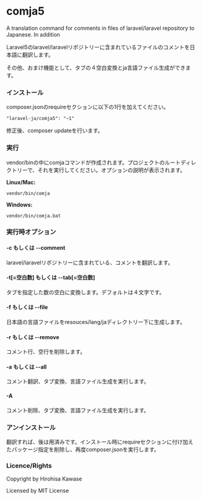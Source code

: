 # comja5

A translation command for comments in files of laravel/laravel repository to Japanese. In addition

Laravel5のlaravel/laravelリポジトリーに含まれているファイルのコメントを日本語に翻訳します。

その他、おまけ機能として、タブの４空白変換とja言語ファイル生成ができます。

### インストール

composer.jsonのrequireセクションに以下の1行を加えてください。

~~~
"laravel-ja/comja5": "~1"
~~~

修正後、composer updateを行います。

### 実行

vendor/binの中にcomjaコマンドが作成されます。プロジェクトのルートディレクトリーで、それを実行してください。オプションの説明が表示されます。

**Linux/Mac:**

~~~
vendor/bin/comja
~~~

**Windows:**

~~~
vendor/bin/comja.bat
~~~

### 実行時オプション

#### -c もしくは --comment

laravel/laravelリポジトリーに含まれている、コメントを翻訳します。

#### -t[=空白数] もしくは --tab[=空白数]

タブを指定した数の空白に変換します。デフォルトは４文字です。

#### -f もしくは --file

日本語の言語ファイルをresouces/lang/jaディレクトリー下に生成します。

#### -r もしくは --remove

コメント行、空行を削除します。

#### -a もしくは --all

コメント翻訳、タブ変換、言語ファイル生成を実行します。

#### -A

コメント削除、タブ変換、言語ファイル生成を実行します。

### アンインストール

翻訳すれば、後は用済みです。インストール時にrequireセクションに付け加えたパッケージ指定を削除し、再度composer.jsonを実行します。

### Licence/Rights

Copyright by Hirohisa Kawase

Licensed by MIT License
